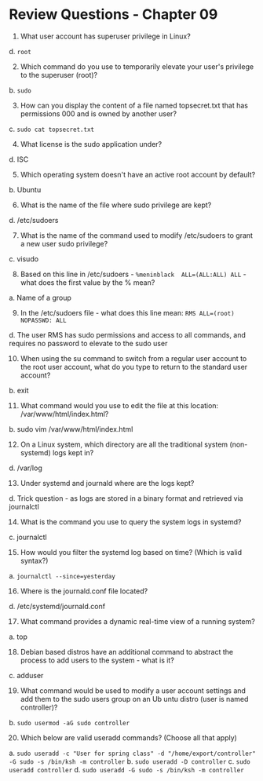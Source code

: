 # Review Questions - Chapter 09

1) What user account has superuser privilege in Linux?

d. ```root```

2) Which command do you use to temporarily elevate your user's privilege to the superuser (root)?

b. ```sudo```


3) How can you display the content of a file named topsecret.txt that has permissions 000 and is owned by another user?

c.  ```sudo cat topsecret.txt```


4) What license is the sudo application under?

d.  ISC

5) Which operating system doesn't have an active root account by default?

b. Ubuntu


6) What is the name of the file where sudo privilege are kept?

d. /etc/sudoers

7) What is the name of the command used to modify /etc/sudoers to grant a new user sudo privilege?

c. visudo

8) Based on this line in /etc/sudoers - ```%meninblack  ALL=(ALL:ALL) ALL``` - what does the first value by the % mean?

a.  Name of a group


9) In the /etc/sudoers file - what does this line mean: ```RMS ALL=(root) NOPASSWD: ALL```

d.  The user RMS has sudo permissions and access to all commands, and requires no password to elevate to the sudo user

10) When using the su command to switch from a regular user account to the root user account, what do you type to return to the standard user account?

b.  exit


11) What command would you use to edit the file at this location:  /var/www/html/index.html?

b.  sudo vim /var/www/html/index.html


12) On a Linux system, which directory are all the traditional system (non-systemd) logs kept in?

d.  /var/log

13) Under systemd and journald where are the logs kept?

d.  Trick question - as logs are stored in a binary format and retrieved via journalctl

14) What is the command you use to query the system logs in systemd?

c.  journalctl


15) How would you filter the systemd log based on time? (Which is valid syntax?)

a.  ```journalctl --since=yesterday```


16) Where is the journald.conf file located?

d. /etc/systemd/journald.conf

17) What command provides a dynamic real-time view of a running system?

a.  top


18) Debian based distros have an additional command to abstract the process to add users to the system - what is it?

c.  adduser


19) What command would be used to modify a user account settings and add them to the sudo users group on an Ub untu distro (user is named controller)?

b.  ```sudo usermod -aG sudo controller```


20) Which below are valid useradd commands?  (Choose all that apply)

a. ```sudo useradd -c "User for spring class" -d "/home/export/controller" -G sudo -s /bin/ksh -m controller```
b. ```sudo useradd -D controller```
c. ```sudo useradd controller```
d. ```sudo useradd -G sudo -s /bin/ksh -m controller```

